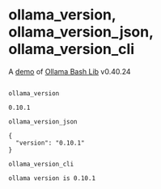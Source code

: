 # ollama_version, ollama_version_json, ollama_version_cli

A [demo](../README.md#demos) of [Ollama Bash Lib](https://github.com/attogram/ollama-bash-lib) v0.40.24
```

ollama_version

0.10.1

ollama_version_json

{
  "version": "0.10.1"
}

ollama_version_cli

ollama version is 0.10.1
```
